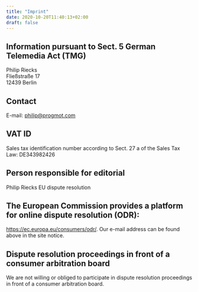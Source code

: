 ```yaml
---
title: "Imprint"
date: 2020-10-20T11:40:13+02:00
draft: false
---
```


## Information pursuant to Sect. 5 German Telemedia Act (TMG)

Philip Riecks\
Fließstraße 17\
12439 Berlin

## Contact

E-mail: philip@progmot.com

## VAT ID

Sales tax identification number according to Sect. 27 a of the Sales Tax Law: DE343982426

## Person responsible for editorial

Philip Riecks
EU dispute resolution

## The European Commission provides a platform for online dispute resolution (ODR):

https://ec.europa.eu/consumers/odr/.
Our e-mail address can be found above in the site notice.

## Dispute resolution proceedings in front of a consumer arbitration board

We are not willing or obliged to participate in dispute resolution proceedings in front of a consumer
arbitration board.
